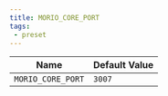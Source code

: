 ```yaml
---
title: MORIO_CORE_PORT
tags: 
 - preset
---
```





<!-- MORIO_AUTO_GENERATED_CONTENT_STARTS - Manual changes made below will be overwritten -->
| Name | Default Value |
|------|---------------|
| `MORIO_CORE_PORT` | `3007` |
<!-- MORIO_AUTO_GENERATED_CONTENT_ENDS - Manual changes made above will be overwritten -->
